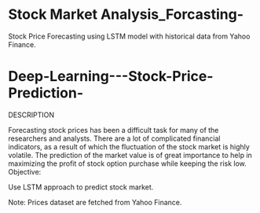 # Stock Market Analysis_Forcasting-
Stock Price Forecasting using LSTM model with historical data from Yahoo Finance.

# Deep-Learning---Stock-Price-Prediction-
DESCRIPTION

Forecasting stock prices has been a difficult task for many of the researchers and analysts. There are a lot of complicated financial indicators, as a result of which the fluctuation of the stock market is highly volatile. The prediction of the market value is of great importance to help in maximizing the profit of stock option purchase while keeping the risk low.
Objective:

Use LSTM approach to predict stock market.

Note: Prices dataset are fetched from Yahoo Finance.
